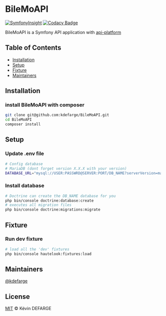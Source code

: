 # BileMoAPI

[![SymfonyInsight](https://insight.symfony.com/projects/5237d936-c1e7-4301-ab67-c3e090224d7b/mini.svg)](https://insight.symfony.com/projects/5237d936-c1e7-4301-ab67-c3e090224d7b)
[![Codacy Badge](https://app.codacy.com/project/badge/Grade/93ef707ab6624d9d8375efae5337d570)](https://www.codacy.com/gh/kdefarge/BileMoAPI/dashboard?utm_source=github.com&amp;utm_medium=referral&amp;utm_content=kdefarge/BileMoAPI&amp;utm_campaign=Badge_Grade)

BileMoAPI is a Symfony API application with [api-platform](https://github.com/api-platform/api-platform)

## Table of Contents

  - [Installation](#Installation)
  - [Setup](#Setup)
  - [Fixture](#Fixture)
  - [Maintainers](#Maintainers)

## Installation

### install BileMoAPI with composer

```bash
git clone git@github.com:kdefarge/BileMoAPI.git
cd BileMoAPI
composer install
```

## Setup

### Update .env file

```bash
# Config database
# MariaDB (dont forget version X.X.X with your version)
DATABASE_URL="mysql://USER:PASSWRD@SERVER:PORT/DB_NAME?serverVersion=mariadb-X.X.X"
```

### Install database

```bash
# Doctrine can create the DB_NAME database for you
php bin/console doctrine:database:create
# executes all migration files
php bin/console doctrine:migrations:migrate
```

## Fixture

### Run dev fixture

```bash
# load all the 'dev' fixtures
php bin/console hautelook:fixtures:load
```

## Maintainers

[@kdefarge](https://github.com/kdefarge)

## License

[MIT](LICENSE) © Kévin DEFARGE
